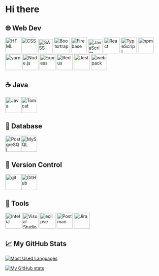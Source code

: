 # Hi there 


<!--
**rolandpakai/rolandpakai** is a ✨ _special_ ✨ repository because its `README.md` (this file) appears on your GitHub profile.

Here are some ideas to get you started:

- 🔭 I’m currently working on ...
- 🌱 I’m currently learning ...
- 👯 I’m looking to collaborate on ...
- 🤔 I’m looking for help with ...
- 💬 Ask me about ...
- 📫 How to reach me: ...
- 😄 Pronouns: ...
- ⚡ Fun fact: ...

https://github.com/marwin1991/profile-technology-icons
-->

## 🌐  Web Dev
<img  src="https://user-images.githubusercontent.com/25181517/192158954-f88b5814-d510-4564-b285-dff7d6400dad.png"  alt="HTML"  width="50"  height="50"/><img  src="https://user-images.githubusercontent.com/25181517/183898674-75a4a1b1-f960-4ea9-abcb-637170a00a75.png"  alt="CSS"  width="50"  height="50"/>
<img  src="https://user-images.githubusercontent.com/25181517/192158956-48192682-23d5-4bfc-9dfb-6511ade346bc.png"  alt="SASS"  width="45"  height="45"/>
<img  src="https://user-images.githubusercontent.com/25181517/183898054-b3d693d4-dafb-4808-a509-bab54cf5de34.png"  alt="Bootsrtrap"  width="50"  height="50"/>
<img  src="https://user-images.githubusercontent.com/25181517/189716855-2c69ca7a-5149-4647-936d-780610911353.png"  alt="Firebase"  width="50"  height="50"/>
<img  src="https://user-images.githubusercontent.com/25181517/117447155-6a868a00-af3d-11eb-9cfe-245df15c9f3f.png"  alt="JavaScript"  width="45"  height="45"/>
<img  src="https://user-images.githubusercontent.com/25181517/183897015-94a058a6-b86e-4e42-a37f-bf92061753e5.png"  alt="React"  width="50"  height="50"/>
<img  src="https://user-images.githubusercontent.com/25181517/183890598-19a0ac2d-e88a-4005-a8df-1ee36782fde1.png"  alt="TypeScript"  width="50"  height="50"/>
<img  src="https://user-images.githubusercontent.com/25181517/121401671-49102800-c959-11eb-9f6f-74d49a5e1774.png"  alt="npm"  width="50"  height="50"/>
<img  src="https://user-images.githubusercontent.com/25181517/183049794-a3dfaddd-22ee-4ffe-b0b4-549ccd4879f9.png"  alt="yarn"  width="50"  height="50"/>
<img  src="https://user-images.githubusercontent.com/25181517/183568594-85e280a7-0d7e-4d1a-9028-c8c2209e073c.png"  alt="Node.js"  width="50"  height="50"/>
<img  src="https://user-images.githubusercontent.com/25181517/183859966-a3462d8d-1bc7-4880-b353-e2cbed900ed6.png"  alt="Express"  width="50"  height="50"/>
<img  src="https://user-images.githubusercontent.com/25181517/187896150-cc1dcb12-d490-445c-8e4d-1275cd2388d6.png"  alt="Redux"  width="50"  height="50"/>
<img  src="https://user-images.githubusercontent.com/25181517/187955005-f4ca6f1a-e727-497b-b81b-93fb9726268e.png"  alt="Jest"  width="50"  height="50"/>
<img  src="https://user-images.githubusercontent.com/25181517/187955008-981340e6-b4cc-441b-80cf-7a5e94d29e7e.png"  alt="webpack"  width="50"  height="50"/>

## ☕  Java
<img  src="https://user-images.githubusercontent.com/25181517/117201156-9a724800-adec-11eb-9a9d-3cd0f67da4bc.png"  alt="Java"  width="50"  height="50"/><img  src="https://user-images.githubusercontent.com/25181517/183894676-137319b5-1364-4b6a-ba4f-e9fc94ddc4aa.png"  alt="Tomcat"  width="50"  height="50"/>

## 💾  Database
<img  src="https://user-images.githubusercontent.com/25181517/117208740-bfb78400-adf5-11eb-97bb-09072b6bedfc.png"  alt="PostgreSQL"  width="50"  height="50"/><img  src="https://user-images.githubusercontent.com/25181517/183896128-ec99105a-ec1a-4d85-b08b-1aa1620b2046.png"  alt="MySQL"  width="50"  height="50"/>

## 🧰  Version Control
<img  src="https://user-images.githubusercontent.com/25181517/192108372-f71d70ac-7ae6-4c0d-8395-51d8870c2ef0.png"  alt="git"  width="50"  height="50"/><img  src="https://user-images.githubusercontent.com/25181517/192108374-8da61ba1-99ec-41d7-80b8-fb2f7c0a4948.png"  alt="GitHub"  width="50"  height="50"/>

## 🔨  Tools

<img  src="https://user-images.githubusercontent.com/25181517/192108890-200809d1-439c-4e23-90d3-b090cf9a4eea.png"  alt="InteliJ"  width="50"  height="50"/>  <img  src="https://user-images.githubusercontent.com/25181517/192108891-d86b6220-e232-423a-bf5f-90903e6887c3.png"  alt="Visual Studio Code"  width="50"  height="50"/>
<img  src="https://user-images.githubusercontent.com/25181517/192108892-6e9b5cdf-4e35-4a70-ad9a-801a93a07c1c.png"  alt="eclipse"  width="50"  height="50"/>
<img  src="https://user-images.githubusercontent.com/25181517/192109061-e138ca71-337c-4019-8d42-4792fdaa7128.png"  alt="Postman"  width="50"  height="50"/>
<img  src="https://user-images.githubusercontent.com/25181517/183912952-83784e94-629d-4c34-a961-ae2ae795b662.png"  alt="Jira"  width="50"  height="50"/>

## &#x1f4c8; My GitHub Stats

[![Most Used Languages](https://github-readme-stats.vercel.app/api/top-langs/?username=rolandpakai&hide=java,html,css&theme=dark)](https://github.com/anuraghazra/github-readme-stats)

[![My GitHub stats](https://github-readme-stats.vercel.app/api?username=rolandpakai&theme=dark)](https://github.com/anuraghazra/github-readme-stats)

